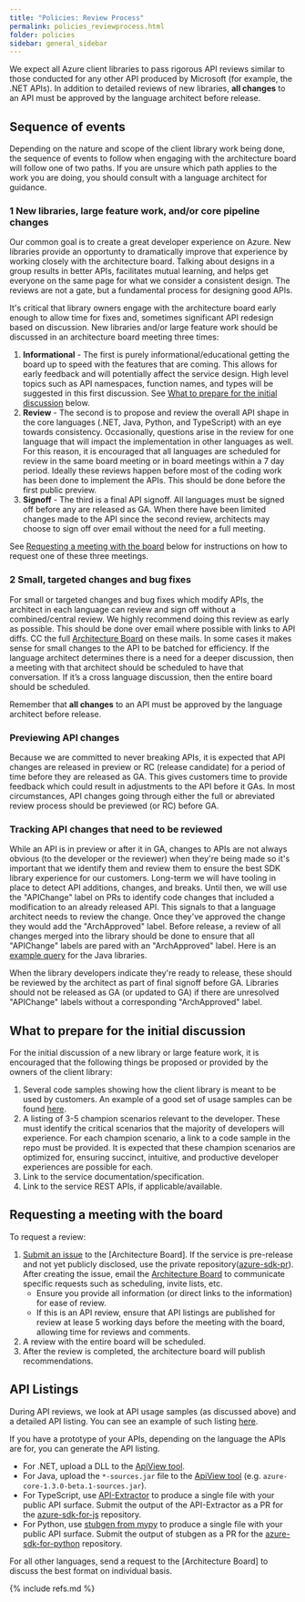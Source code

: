 ```yaml
---
title: "Policies: Review Process"
permalink: policies_reviewprocess.html
folder: policies
sidebar: general_sidebar
---
```


We expect all Azure client libraries to pass rigorous API reviews similar to those conducted for any other API produced by Microsoft (for example, the .NET APIs).  In addition to detailed reviews of new libraries, **all changes** to an API must be approved by the language architect before release.

## Sequence of events
Depending on the nature and scope of the client library work being done, the sequence of events to follow when engaging with the architecture board will follow one of two paths.  If you are unsure which path applies to the work you are doing, you should consult with a language architect for guidance.

### 1 New libraries, large feature work, and/or core pipeline changes

Our common goal is to create a great developer experience on Azure.  New libraries provide an opportunty to dramatically improve that experience by working closely with the architecture board.  Talking about designs in a group results in better APIs, facilitates mutual learning, and helps get everyone on the same page for what we consider a consistent design. The reviews are not a gate, but a fundamental process for designing good APIs.

It's critical that library owners engage with the architecture board early enough to allow time for fixes and, sometimes significant API redesign based on discussion. New libraries and/or large feature work should be discussed in an architecture board meeting three times:

1. **Informational** - The first is purely informational/educational getting the board up to speed with the features that are coming.  This allows for early feedback and will potentially affect the service design.  High level topics such as API namespaces, function names, and types will be suggested in this first discussion.  See [What to prepare for the initial discussion](#what-to-prepare-for-the-initial-discussion) below.
2. **Review** - The second is to propose and review the overall API shape in the core languages (.NET, Java, Python, and TypeScript) with an eye towards consistency. Occasionally, questions arise in the review for one language that will impact the implementation in other languages as well.  For this reason, it is encouraged that all languages are scheduled for review in the same board meeting or in board meetings within a 7 day period.  Ideally these reviews happen before most of the coding work has been done to implement the APIs.  This should be done before the first public preview.
3. **Signoff** - The third is a final API signoff.  All languages must be signed off before any are released as GA.  When there have been limited changes made to the API since the second review, architects may choose to sign off over email without the need for a full meeting.

See [Requesting a meeting with the board](#requesting-a-meeting-with-the-board) below for instructions on how to request one of these three meetings.

### 2 Small, targeted changes and bug fixes

For small or targeted changes and bug fixes which modify APIs, the architect in each language can review and sign off without a combined/central review. We highly recommend doing this review as early as possible. This should be done over email where possible with links to API diffs.  CC the full [Architecture Board](mailto:adparch@microsoft.com) on these mails. In some cases it makes sense for small changes to the API to be batched for efficiency. If the language architect determines there is a need for a deeper discussion, then a meeting with that architect should be scheduled to have that conversation. If it’s a cross language discussion, then the entire board should be scheduled. 

Remember that **all changes** to an API must be approved by the language architect before release.

### Previewing API changes

Because we are committed to never breaking APIs, it is expected that API changes are released in preview or RC (release candidate) for a period of time before they are released as GA.  This gives customers time to provide feedback which could result in adjustments to the API before it GAs.  In most circumstances, API changes going through either the full or abreviated review process should be previewed (or RC) before GA.

### Tracking API changes that need to be reviewed

While an API is in preview or after it in GA, changes to APIs are not always obvious (to the developer or the reviewer) when they're being made so it's important that we identify them and review them to ensure the best SDK library experience for our customers. Long-term we will have tooling in place to detect API additions, changes, and breaks.  Until then, we will use the "APIChange" label on PRs to identify code changes that included a modification to an already released API.  This signals to that a language architect needs to review the change.  Once they've approved the change they would add the "ArchApproved" label.  Before release, a review of all changes merged into the library should be done to ensure that all "APIChange" labels are pared with an "ArchApproved" label.  Here is an [example query](https://github.com/Azure/azure-sdk-for-java/pulls?utf8=%E2%9C%93&q=is%3Apr+label%3AAPIChange+) for the Java libraries.  

When the library developers indicate they're ready to release, these should be reviewed by the architect as part of final signoff before GA.  Libraries should not be released as GA (or updated to GA) if there are unresolved "APIChange" labels without a corresponding "ArchApproved" label.

## What to prepare for the initial discussion

For the initial discussion of a new library or large feature work, it is encouraged that the following things be proposed or provided by the owners of the client library:

1. Several code samples showing how the client library is meant to be used by customers. An example of a good set of usage samples can be found [here](https://github.com/dotnet/corefx/issues/32588).
2. A listing of 3-5 champion scenarios relevant to the developer. These must identify the critical scenarios that the majority of developers will experience. For each champion scenario, a link to a code sample in the repo must be provided. It is expected that these champion scenarios are optimized for, ensuring succinct, intuitive, and productive developer experiences are possible for each.
3. Link to the service documentation/specification.
4. Link to the service REST APIs, if applicable/available.

## Requesting a meeting with the board

To request a review:

1. [Submit an issue](https://github.com/Azure/azure-sdk/issues/new/choose) to the [Architecture Board].  If the service is pre-release and not yet publicly disclosed, use the private repository([azure-sdk-pr](https://github.com/Azure/azure-sdk-pr)).  After creating the issue, email the [Architecture Board](mailto:adparch@microsoft.com) to communicate specific requests such as scheduling, invite lists, etc.
    - Ensure you provide all information (or direct links to the information) for ease of review.
    - If this is an API review, ensure that API listings are published for review at lease 5 working days before the meeting with the board, allowing time for reviews and comments.
2. A review with the entire board will be scheduled.
3. After the review is completed, the architecture board will publish recommendations.

## API Listings

During API reviews, we look at API usage samples (as discussed above) and a detailed API listing.  You can see an example of such listing [here](https://github.com/Azure/azure-sdk/blob/master/docs/dotnet/APIListingExample.md).

If you have a prototype of your APIs, depending on the language the APIs are for, you can generate the API listing.

- For .NET, upload a DLL to the [ApiView tool](http://apiview.dev).
- For Java, upload the `*-sources.jar` file to the [ApiView tool](http://apiview.dev) (e.g. `azure-core-1.3.0-beta.1-sources.jar`).
- For TypeScript, use [API-Extractor](https://github.com/Microsoft/web-build-tools/wiki/API-Extractor) to produce a single file with your public API surface.  Submit the output of the API-Extractor as a PR for the [azure-sdk-for-js](http://github.com/azure/azure-sdk-for-js) repository.
- For Python, use [stubgen from mypy](https://github.com/python/mypy/blob/master/docs/source/stubgen.rst) to produce a single file with your public API surface.  Submit the output of stubgen as a PR for the [azure-sdk-for-python](http://github.com/azure/azure-sdk-for-python) repository.

For all other languages, send a request to the [Architecture Board] to discuss the best format on individual basis.

{% include refs.md %}

